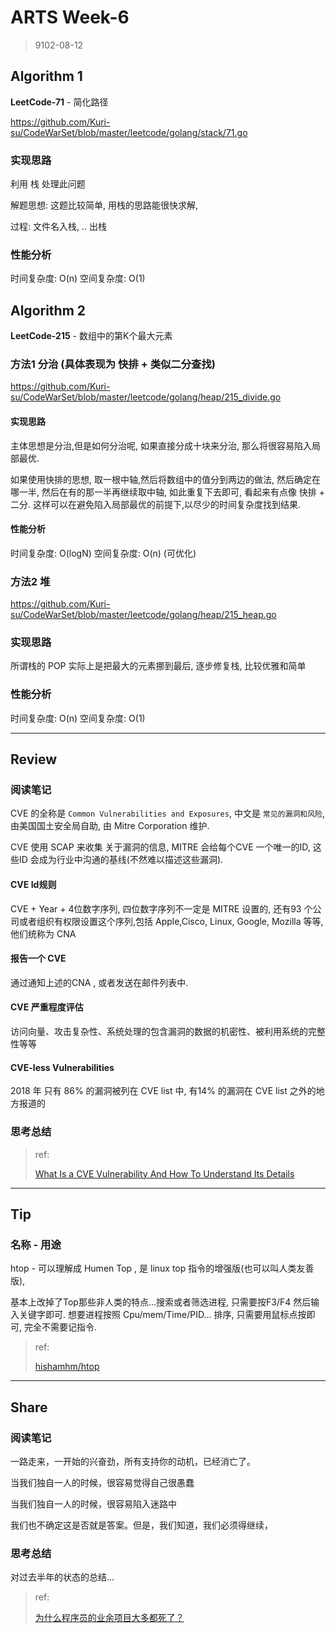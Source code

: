 # ARTS Week-6

> 9102-08-12

## Algorithm 1

**LeetCode-71** - 简化路径

https://github.com/Kuri-su/CodeWarSet/blob/master/leetcode/golang/stack/71.go

### 实现思路

   利用 栈 处理此问题

   解题思想: 这题比较简单, 用栈的思路能很快求解,

   过程:
       文件名入栈, .. 出栈

### 性能分析
   时间复杂度: O(n)
   空间复杂度: O(1)
   
## Algorithm 2

**LeetCode-215** - 数组中的第K个最大元素

### 方法1 分治 (具体表现为 快排 + 类似二分查找) 

https://github.com/Kuri-su/CodeWarSet/blob/master/leetcode/golang/heap/215_divide.go

#### 实现思路

主体思想是分治,但是如何分治呢, 如果直接分成十块来分治, 那么将很容易陷入局部最优.
    
如果使用快排的思想, 取一根中轴,然后将数组中的值分到两边的做法, 然后确定在哪一半, 然后在有的那一半再继续取中轴, 如此重复下去即可, 看起来有点像 快排 + 二分. 这样可以在避免陷入局部最优的前提下,以尽少的时间复杂度找到结果.

#### 性能分析
   时间复杂度: O(logN)
   空间复杂度: O(n) (可优化)
   
### 方法2 堆

https://github.com/Kuri-su/CodeWarSet/blob/master/leetcode/golang/heap/215_heap.go

### 实现思路

所谓栈的 POP 实际上是把最大的元素挪到最后, 逐步修复栈, 比较优雅和简单

### 性能分析
   时间复杂度: O(n)
   空间复杂度: O(1)

----

## Review

### 阅读笔记

CVE 的全称是  `Common Vulnerabilities and Exposures`, 中文是 `常见的漏洞和风险`, 由美国国土安全局自助, 由 Mitre Corporation 维护.

CVE 使用 SCAP 来收集 关于漏洞的信息,  MITRE 会给每个CVE 一个唯一的ID, 这些ID 会成为行业中沟通的基线(不然难以描述这些漏洞).

#### CVE Id规则
 
CVE + Year + 4位数字序列, 四位数字序列不一定是 MITRE 设置的, 还有93 个公司或者组织有权限设置这个序列,包括 Apple,Cisco, Linux, Google, Mozilla 等等, 他们统称为 CNA

#### 报告一个 CVE

通过通知上述的CNA , 或者发送在邮件列表中.

#### CVE 严重程度评估

访问向量、攻击复杂性、系统处理的包含漏洞的数据的机密性、被利用系统的完整性等等

#### CVE-less Vulnerabilities

2018 年 只有 86% 的漏洞被列在 CVE list 中, 有14% 的漏洞在 CVE list 之外的地方报道的

### 思考总结

> ref:
>
> [What Is a CVE Vulnerability And How To Understand Its Details](https://resources.whitesourcesoftware.com/blog-whitesource/what-is-cve-vulnerability)

----

## Tip

### 名称 - 用途

htop - 可以理解成 Humen Top , 是 linux top 指令的增强版(也可以叫人类友善版),
 
 基本上改掉了Top那些非人类的特点...搜索或者筛选进程, 只需要按F3/F4 然后输入关键字即可. 想要进程按照 Cpu/mem/Time/PID... 排序, 只需要用鼠标点按即可, 完全不需要记指令.
 

> ref:
>
> [hishamhm/htop](https://github.com/hishamhm/htop)

----

## Share

### 阅读笔记

一路走来，一开始的兴奋劲，所有支持你的动机，已经消亡了。

当我们独自一人的时候，很容易觉得自己很愚蠢

当我们独自一人的时候，很容易陷入迷路中

我们也不确定这是否就是答案。但是，我们知道，我们必须得继续，

### 思考总结

对过去半年的状态的总结...

> ref:
>
> [为什么程序员的业余项目大多都死了？](https://mp.weixin.qq.com/s/wUTCMklKHEBus4nwwRXqPw)

